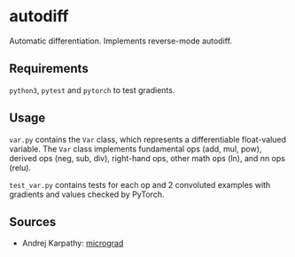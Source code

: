 # autodiff
Automatic differentiation. Implements reverse-mode autodiff.

## Requirements
`python3`, `pytest` and `pytorch` to test gradients.

## Usage
`var.py` contains the `Var` class, which represents a differentiable float-valued variable. The `Var` class implements fundamental ops (add, mul, pow), derived ops (neg, sub, div), right-hand ops, other math ops (ln), and nn ops (relu).

`test_var.py` contains tests for each op and 2 convoluted examples with gradients and values checked by PyTorch. 

## Sources
* Andrej Karpathy: [micrograd](https://github.com/karpathy/micrograd)

